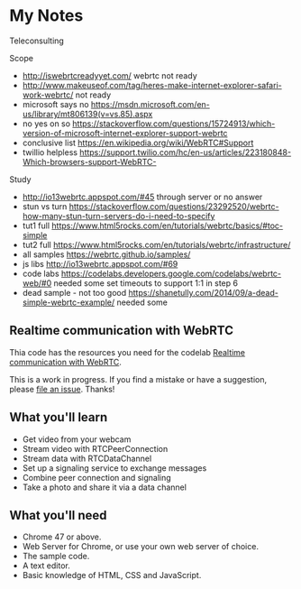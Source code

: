 # My Notes
Teleconsulting

Scope
* http://iswebrtcreadyyet.com/ webrtc not ready
* http://www.makeuseof.com/tag/heres-make-internet-explorer-safari-work-webrtc/ not ready
* microsoft says no https://msdn.microsoft.com/en-us/library/mt806139(v=vs.85).aspx
* no yes on so https://stackoverflow.com/questions/15724913/which-version-of-microsoft-internet-explorer-support-webrtc
* conclusive list https://en.wikipedia.org/wiki/WebRTC#Support
* twillio helpless https://support.twilio.com/hc/en-us/articles/223180848-Which-browsers-support-WebRTC-

Study
* http://io13webrtc.appspot.com/#45 through server or no answer
* stun vs turn https://stackoverflow.com/questions/23292520/webrtc-how-many-stun-turn-servers-do-i-need-to-specify
* tut1 full https://www.html5rocks.com/en/tutorials/webrtc/basics/#toc-simple
* tut2 full  https://www.html5rocks.com/en/tutorials/webrtc/infrastructure/
* all samples https://webrtc.github.io/samples/
* js libs http://io13webrtc.appspot.com/#69
* code labs https://codelabs.developers.google.com/codelabs/webrtc-web/#0 needed some set timeouts to support 1:1 in step 6
* dead sample - not too good https://shanetully.com/2014/09/a-dead-simple-webrtc-example/  needed some

## Realtime communication with WebRTC

Thia code has the resources you need for the codelab [Realtime communication with WebRTC](https://codelabs.developers.google.com/codelabs/webrtc-web/#0).

This is a work in progress. If you find a mistake or have a suggestion, please [file an issue](https://github.com/googlecodelabs/webrtc-web/issues). Thanks!

## What you'll learn
* Get video from your webcam
* Stream video with RTCPeerConnection
* Stream data with RTCDataChannel
* Set up a signaling service to exchange messages
* Combine peer connection and signaling
* Take a photo and share it via a data channel


## What you'll need
* Chrome 47 or above.
* Web Server for Chrome, or use your own web server of choice.
* The sample code.
* A text editor.
* Basic knowledge of HTML, CSS and JavaScript.
